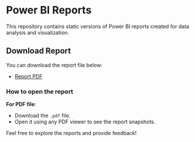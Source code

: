 # Power BI Reports

This repository contains static versions of Power BI reports created for data analysis and visualization.

## Download Report

You can download the report file below:

- [Report PDF](./PowerBI_Report.pdf)

### How to open the report

**For PDF file**:
   - Download the `.pdf` file.
   - Open it using any PDF viewer to see the report snapshots.
     
Feel free to explore the reports and provide feedback!
